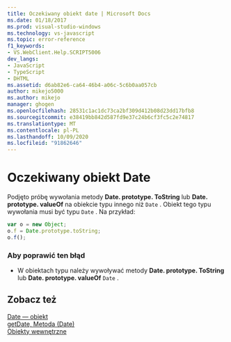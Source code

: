 ```yaml
---
title: Oczekiwany obiekt date | Microsoft Docs
ms.date: 01/18/2017
ms.prod: visual-studio-windows
ms.technology: vs-javascript
ms.topic: error-reference
f1_keywords:
- VS.WebClient.Help.SCRIPT5006
dev_langs:
- JavaScript
- TypeScript
- DHTML
ms.assetid: d6ab82e6-ca64-46b4-a06c-5c6b0aa057cb
author: mikejo5000
ms.author: mikejo
manager: ghogen
ms.openlocfilehash: 28531c1ac1dc73ca2bf309d412b08d23dd17bfb8
ms.sourcegitcommit: e38419bb842d587fd9e37c24b6cf3fc5c2e74817
ms.translationtype: MT
ms.contentlocale: pl-PL
ms.lasthandoff: 10/09/2020
ms.locfileid: "91862646"
---
```

# <a name="date-object-expected"></a>Oczekiwany obiekt Date
Podjęto próbę wywołania metody **Date. prototype. ToString** lub **Date. prototype. valueOf** na obiekcie typu innego niż `Date` . Obiekt tego typu wywołania musi być typu `Date` . Na przykład:  
  
```JavaScript  
var o = new Object;  
o.f = Date.prototype.toString;  
o.f();  
```  
  
### <a name="to-correct-this-error"></a>Aby poprawić ten błąd  
  
- W obiektach typu należy wywoływać metody **Date. prototype. ToString** lub **Date. prototype. valueOf** `Date` .  
  
## <a name="see-also"></a>Zobacz też  
 [Date — obiekt](https://developer.mozilla.org/docs/Web/JavaScript/Reference/Global_Objects/Date)   
 [getDate, Metoda (Date)](https://developer.mozilla.org/docs/Web/JavaScript/Reference/Global_Objects/Date/getdate)   
 [Obiekty wewnętrzne](https://developer.mozilla.org/docs/Learn/JavaScript/Objects)